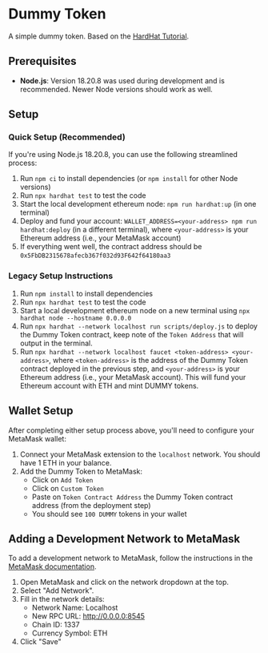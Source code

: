 # Dummy Token

A simple dummy token. Based on the [HardHat Tutorial](https://hardhat.org/tutorial/).

## Prerequisites

- **Node.js**: Version 18.20.8 was used during development and is recommended. Newer Node versions should work as well.

## Setup

### Quick Setup (Recommended)

If you're using Node.js 18.20.8, you can use the following streamlined process:

1. Run `npm ci` to install dependencies (or `npm install` for other Node versions)
2. Run `npx hardhat test` to test the code
3. Start the local development ethereum node: `npm run hardhat:up` (in one terminal)
4. Deploy and fund your account: `WALLET_ADDRESS=<your-address> npm run hardhat:deploy` (in a different terminal), where `<your-address>` is your Ethereum address (i.e., your MetaMask account)
5. If everything went well, the contract address should be `0x5FbDB2315678afecb367f032d93F642f64180aa3`

### Legacy Setup Instructions

1. Run `npm install` to install dependencies
2. Run `npx hardhat test` to test the code
3. Start a local development ethereum node on a new terminal using `npx hardhat node --hostname 0.0.0.0`
4. Run `npx hardhat --network localhost run scripts/deploy.js` to deploy the Dummy Token contract, keep note of the `Token Address` that will output in the terminal.
5. Run `npx hardhat --network localhost faucet <token-address> <your-address>`, where `<token-address>` is the address of the Dummy Token contract deployed in the previous step, and `<your-address>` is your Ethereum address (i.e., your MetaMask account). This will fund your Ethereum account with ETH and mint DUMMY tokens.

## Wallet Setup

After completing either setup process above, you'll need to configure your MetaMask wallet:

1. Connect your MetaMask extension to the `localhost` network. You should have 1 ETH in your balance.
2. Add the Dummy Token to MetaMask:
   - Click on `Add Token`
   - Click on `Custom Token`
   - Paste on `Token Contract Address` the Dummy Token contract address (from the deployment step)
   - You should see `100 DUMMY` tokens in your wallet

## Adding a Development Network to MetaMask

To add a development network to MetaMask, follow the instructions in the [MetaMask documentation](https://docs.metamask.io/wallet/how-to/run-devnet/).

1. Open MetaMask and click on the network dropdown at the top.
2. Select "Add Network".
3. Fill in the network details:
   - Network Name: Localhost
   - New RPC URL: <http://0.0.0.0:8545>
   - Chain ID: 1337
   - Currency Symbol: ETH
4. Click "Save"
